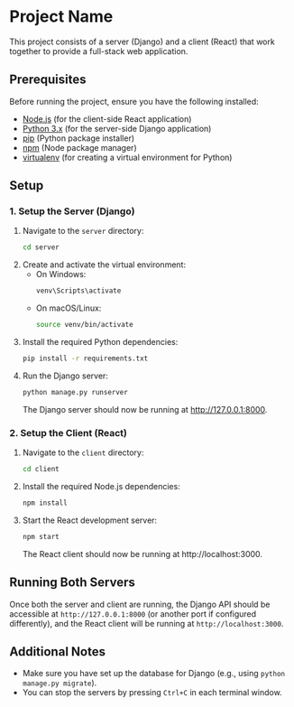 # Project Name

This project consists of a server (Django) and a client (React) that work together to provide a full-stack web application.

## Prerequisites

Before running the project, ensure you have the following installed:

- [Node.js](https://nodejs.org/) (for the client-side React application)
- [Python 3.x](https://www.python.org/downloads/) (for the server-side Django application)
- [pip](https://pip.pypa.io/en/stable/) (Python package installer)
- [npm](https://www.npmjs.com/) (Node package manager)
- [virtualenv](https://virtualenv.pypa.io/en/latest/) (for creating a virtual environment for Python)

## Setup

### 1. Setup the Server (Django)

1. Navigate to the `server` directory:
   ```bash
   cd server
   ```
2. Create and activate the virtual environment:
   * On Windows:
     ```bash
     venv\Scripts\activate
     ```
   * On macOS/Linux:
     ```bash
     source venv/bin/activate
     ```
3. Install the required Python dependencies:
   ```bash
   pip install -r requirements.txt
   ```
4. Run the Django server:
   ```bash
   python manage.py runserver
   ```
   The Django server should now be running at http://127.0.0.1:8000.

### 2. Setup the Client (React)

1. Navigate to the `client` directory:
   ```bash
   cd client
   ```
2. Install the required Node.js dependencies:
   ```bash
   npm install
   ```
3. Start the React development server:
   ```bash
   npm start
   ```
   The React client should now be running at http://localhost:3000.

## Running Both Servers

Once both the server and client are running, the Django API should be accessible at `http://127.0.0.1:8000` (or another port if configured differently), and the React client will be running at `http://localhost:3000`.

## Additional Notes

- Make sure you have set up the database for Django (e.g., using `python manage.py migrate`).
- You can stop the servers by pressing `Ctrl+C` in each terminal window.